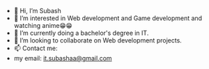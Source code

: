 - 👋 Hi, I’m Subash
- 👀 I’m interested in Web development and Game development and watching anime😁😁
- 🌱 I’m currently doing a bachelor's degree in IT. 
- 💞️ I’m looking to collaborate on Web development projects.
- 📫 Contact me: 
-    my email: it.subashaa@gmail.com

<!---
Subash-A-A/Subash-A-A is a ✨ special ✨ repository because its `README.md` (this file) appears on your GitHub profile.
You can click the Preview link to take a look at your changes.
--->
